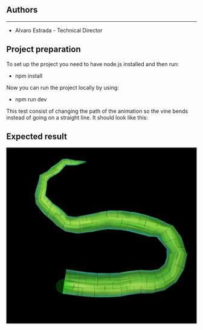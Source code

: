 ## Authors
---
* Alvaro Estrada - Technical Director

## Project preparation
To set up the project you need to have node.js installed and then run:

* npm install

Now you can run the project locally by using:

* npm run dev

This test consist of changing the path of the animation so the vine bends instead of going on a straight line. It should look like this:

## Expected result
<center>

![VineTest](./resources/Vine-S.png "Vine Test")

</center>
